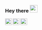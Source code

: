 ### Hey there <img src="https://media.giphy.com/media/hvRJCLFzcasrR4ia7z/giphy.gif" width="25px">


<a href="https://twitter.com/_tvmv">
  <img align="left" alt="Tama | Twitter" width="22px" src="https://cdn.jsdelivr.net/npm/simple-icons@v3/icons/twitter.svg" />
</a>
<a href="https://www.linkedin.com/in/edytk/">
  <img align="left" alt="Tama's Linkedin" width="22px" src="https://cdn.jsdelivr.net/npm/simple-icons@v3/icons/linkedin.svg" />
</a>
<a href="https://t.me/getux">
  <img align="left" alt="Tama's Telegram" width="22px" src="https://cdn.jsdelivr.net/npm/simple-icons@v3/icons/telegram.svg" />
</a>
